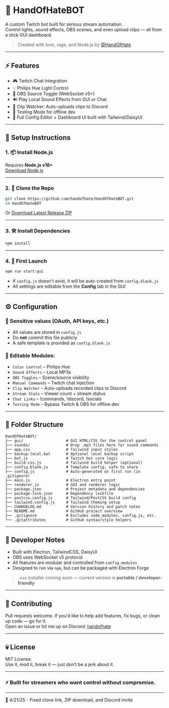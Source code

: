# 🤖 HandOfHateBOT

A custom Twitch bot built for serious stream automation.  
Control lights, sound effects, OBS scenes, and even upload clips — all from a slick GUI dashboard.

> Created with love, rage, and Node.js by [@HandOfHate](https://twitch.tv/HandOfHate)

---

## ⚡ Features

- 🎮 Twitch Chat Integration  
- 💡 Philips Hue Light Control  
- 🎥 OBS Source Toggle (WebSocket v5+)  
- 🔊 Play Local Sound Effects from GUI or Chat  
- 📎 Clip Watcher: Auto-uploads clips to Discord  
- 🧪 Testing Mode for offline dev  
- 🧠 Full Config Editor + Dashboard UI built with Tailwind/DaisyUI  

---

## 🚀 Setup Instructions

### 1. 📦 Install Node.js
Requires **Node.js v18+**  
[Download Node.js](https://nodejs.org/en)

---

### 2. 🧬 Clone the Repo

```bash
git clone https://github.com/handofhate/HandOfHateBOT.git
cd HandOfHateBOT
```

Or [Download Latest Release ZIP](https://github.com/handofhate/HandOfHateBOT/releases/latest)

---

### 3. 🛠 Install Dependencies

```bash
npm install
```

---

### 4. 🔧 First Launch

```bash
npm run start:gui
```

- If `config.js` doesn't exist, it will be auto-created from `config.blank.js`
- All settings are editable from the **Config** tab in the GUI

---

## ⚙️ Configuration

### 🔑 Sensitive values (OAuth, API keys, etc.)

- All values are stored in `config.js`
- Do **not** commit this file publicly
- A safe template is provided as `config.blank.js`

### 🧩 Editable Modules:

- `Color Control` – Philips Hue  
- `Sound Effects` – Local MP3s  
- `OBS Toggles` – Scene/source visibility  
- `Manual Commands` – Twitch chat injection  
- `Clip Watcher` – Auto-uploads recorded clips to Discord  
- `Stream Stats` – Viewer count + stream status  
- `Chat Links` – !commands, !discord, !socials  
- `Testing Mode` – Bypass Twitch & OBS for offline dev  

---

## 📂 Folder Structure

```
HandOfHateBOT/
├── gui/                   # GUI HTML/CSS for the control panel
├── sounds/                # Drop .mp3 files here for sound commands
├── app.css                # Tailwind input styles
├── backup-local.bat       # Optional local backup script
├── bot.js                 # Twitch bot core logic
├── build-css.js           # Tailwind build helper (optional)
├── config.blank.js        # Template config, safe to share
├── config.js              # Auto-generated on first run (in .gitignore)
├── main.js                # Electron entry point
├── renderer.js            # GUI and renderer logic
├── package.json           # Project metadata and dependencies
├── package-lock.json      # Dependency lockfile
├── postcss.config.js      # Tailwind/PostCSS build config
├── tailwind.config.js     # Tailwind theming setup
├── CHANGELOG.md           # Version history and patch notes
├── README.md              # GitHub project overview
├── .gitignore             # Excludes node_modules, config.js, etc.
└── .gitattributes         # GitHub syntax/style helpers
```

---

## 🧠 Developer Notes

- Built with Electron, TailwindCSS, DaisyUI  
- OBS uses WebSocket v5 protocol  
- All features are modular and controlled from `config.modules`  
- Designed to run via `npm`, but can be packaged with Electron Forge  

> `.exe` installer coming soon — current version is **portable / developer-friendly**

---

## 🤝 Contributing

Pull requests welcome. If you'd like to help add features, fix bugs, or clean up code — go for it.  
Open an issue or hit me up on Discord: [handofhate](https://discord.gg/fzjCEcsVns)

---

## 💀 License

MIT License.  
Use it, mod it, break it — just don’t be a jerk about it.

---

### ⚡ Built for streamers who want control without compromise.

---

📝 4/21/25 - Fixed clone link, ZIP download, and Discord invite

